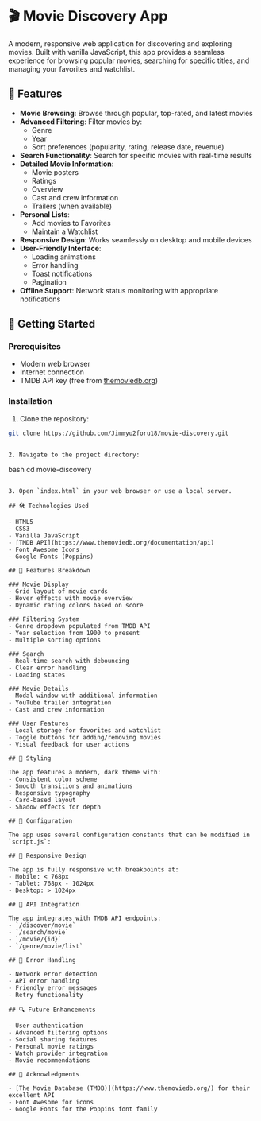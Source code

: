 # 🎬 Movie Discovery App

A modern, responsive web application for discovering and exploring movies. Built with vanilla JavaScript, this app provides a seamless experience for browsing popular movies, searching for specific titles, and managing your favorites and watchlist.

## 🌟 Features

- **Movie Browsing**: Browse through popular, top-rated, and latest movies
- **Advanced Filtering**: Filter movies by:
  - Genre
  - Year
  - Sort preferences (popularity, rating, release date, revenue)
- **Search Functionality**: Search for specific movies with real-time results
- **Detailed Movie Information**:
  - Movie posters
  - Ratings
  - Overview
  - Cast and crew information
  - Trailers (when available)
- **Personal Lists**:
  - Add movies to Favorites
  - Maintain a Watchlist
- **Responsive Design**: Works seamlessly on desktop and mobile devices
- **User-Friendly Interface**:
  - Loading animations
  - Error handling
  - Toast notifications
  - Pagination
- **Offline Support**: Network status monitoring with appropriate notifications

## 🚀 Getting Started

### Prerequisites

- Modern web browser
- Internet connection
- TMDB API key (free from [themoviedb.org](https://www.themoviedb.org/documentation/api))

### Installation

1. Clone the repository:
```bash
git clone https://github.com/Jimmyu2foru18/movie-discovery.git


2. Navigate to the project directory:
```
bash
cd movie-discovery
```

3. Open `index.html` in your web browser or use a local server.

## 🛠️ Technologies Used

- HTML5
- CSS3
- Vanilla JavaScript
- [TMDB API](https://www.themoviedb.org/documentation/api)
- Font Awesome Icons
- Google Fonts (Poppins)

## 📱 Features Breakdown

### Movie Display
- Grid layout of movie cards
- Hover effects with movie overview
- Dynamic rating colors based on score

### Filtering System
- Genre dropdown populated from TMDB API
- Year selection from 1900 to present
- Multiple sorting options

### Search
- Real-time search with debouncing
- Clear error handling
- Loading states

### Movie Details
- Modal window with additional information
- YouTube trailer integration
- Cast and crew information

### User Features
- Local storage for favorites and watchlist
- Toggle buttons for adding/removing movies
- Visual feedback for user actions

## 🎨 Styling

The app features a modern, dark theme with:
- Consistent color scheme
- Smooth transitions and animations
- Responsive typography
- Card-based layout
- Shadow effects for depth

## 🔧 Configuration

The app uses several configuration constants that can be modified in `script.js`:

## 📱 Responsive Design

The app is fully responsive with breakpoints at:
- Mobile: < 768px
- Tablet: 768px - 1024px
- Desktop: > 1024px

## 🔄 API Integration

The app integrates with TMDB API endpoints:
- `/discover/movie`
- `/search/movie`
- `/movie/{id}`
- `/genre/movie/list`

## 🚧 Error Handling

- Network error detection
- API error handling
- Friendly error messages
- Retry functionality

## 🔍 Future Enhancements

- User authentication
- Advanced filtering options
- Social sharing features
- Personal movie ratings
- Watch provider integration
- Movie recommendations

## 🙏 Acknowledgments

- [The Movie Database (TMDB)](https://www.themoviedb.org/) for their excellent API
- Font Awesome for icons
- Google Fonts for the Poppins font family

